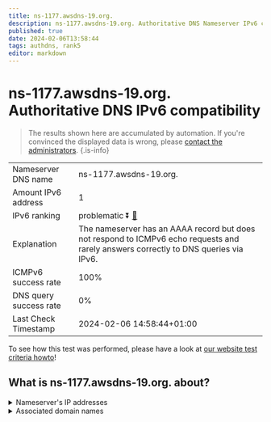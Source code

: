 ```yaml
---
title: ns-1177.awsdns-19.org.
description: ns-1177.awsdns-19.org. Authoritative DNS Nameserver IPv6 compatibility
published: true
date: 2024-02-06T13:58:44
tags: authdns, rank5
editor: markdown
---
```


# ns-1177.awsdns-19.org. Authoritative DNS IPv6 compatibility

> The results shown here are accumulated by automation. If you're convinced the displayed data is wrong, please [contact the administrators](/howto/chat). 
{.is-info}




|   |   |
| - | - |
| Nameserver DNS name | ns-1177.awsdns-19.org.
| Amount IPv6 address | 1
| IPv6 ranking | problematic :arrow_double_down: [🔗](/howto/ranking) |
| Explanation | The nameserver has an AAAA record but does not respond to ICMPv6 echo requests and rarely answers correctly to DNS queries via IPv6. |
| ICMPv6 success rate | 100%|
| DNS query success rate | 0% |
| Last Check Timestamp | 2024-02-06 14:58:44+01:00 |

To see how this test was performed, please have a look at [our website test criteria howto](/howto/testcriteria/authdns)!


## What is ns-1177.awsdns-19.org. about?




<details>
<summary>Nameserver's IP addresses</summary>

2600:9000:5304:9900::1

</details>



<details>
<summary>Associated domain names</summary>

www.berlitz.com

</details>
